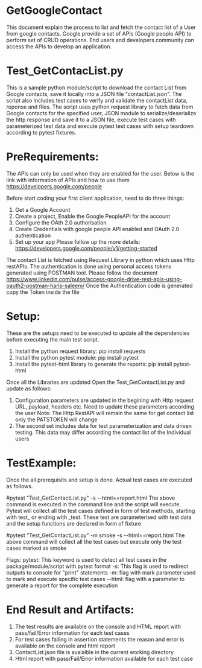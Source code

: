 # GetGoogleContact
This document explain the process to list and fetch the contact list of a User from google contacts. Google provide a set of APIs (Google people API) to perform set of CRUD operations. End users
and developers community can access the APIs to develop an application.

Test_GetContacList.py
==========================================================
This is a sample python module/script to download the contact List from Google contacts, save it locally into a JSON file "contactList.json". The script also includes test cases to verify and validate
the contactList data, reponse and files.
The script uses python request library to fetch data from Google contacts for the specified user, JSON module to serialize/deserialize the http response and save it to a JSON file, execute test cases with
parameterized test data and execute pytest test cases with setup teardown according to pytest fixtures.

PreRequirements:
==========================================================
The APIs can only be used when they are enabled for the user. Below is the link with information of APIs and how to use them
https://developers.google.com/people

Before start coding your first client application,  need to do three things:
1. Get a Google Account
2. Create a project, Enable the Google PeopleAPI for the account
3. Configure the OAth 2.0 authorisation
4. Create Credentials with google people API enabled and OAuth 2.0 authentication
5. Set up your app
Please follow up the more details: https://developers.google.com/people/v1/getting-started

The contact List is fetched using Request Library in python which uses Http restAPIs. The authentication is done using personal access tokens generated using POSTMAN tool.
Please follow the document https://www.linkedin.com/pulse/access-google-drive-rest-apis-using-oauth2-postman-haris-saleem/
Once the Authentication code is generated copy the Token inside the file

Setup:
===========================================================
These are the setups need to be executed to update all the dependencies before executing the main test script.

1. Install the python request library: pip install requests
2. Install the python pytest module: pip install pytest
3. Install the pytest-html library to generate the reports: pip install pytest-html

Once all the Libraries are updated Open the Test_GetContactList.py and update as follows:
1. Configuration parameters are updated in the begining with Http request URL, payload, headers etc. Need to update these parameters according the user
   Note: The Http RestAPI will remain the same for get contact list only the PATSTOKEN will change
2. The second set includes data for test parameterization and data driven testing. This data may differ according the contact list of the Individual users

TestExample:
============================================================
Once the all prerequisits and setup is done. Actual test cases are executed as follows.

#pytest "Test_GetContactList.py" -s --html==report.html
The above command is executed in the command line and the script will execute. Pytest will collect all the test cases defined in form of test methods, starting with
test_ or ending with _test.
These test are parameterised  with test data and the setup functions are declared in form of fixture

#pytest "Test_GetContactList.py" -m smoke -s --html==report.html
The above command will collect all the test cases but execute only the test cases marked as smoke

Flags:
pytest: This keyword is used to detect all test cases in the package/module/script with pytest format
-s: This flag is used to redirect outputs to console for "print" statements
-m: flag with mark parameter used to mark and execute specific test cases
--html: flag with a parameter to generate a report for the complete execution

End Result and Artifacts:
=============================================================
1. The test results are available on the console and HTML report with pass/fail/Error information for each test cases
2. For test cases failing in assertion statements the reason and error is available on the console and html report
3. ContactList.json file is avaialble in the current working directory
4. Html report with pass/Fail/Error information available for each test case
